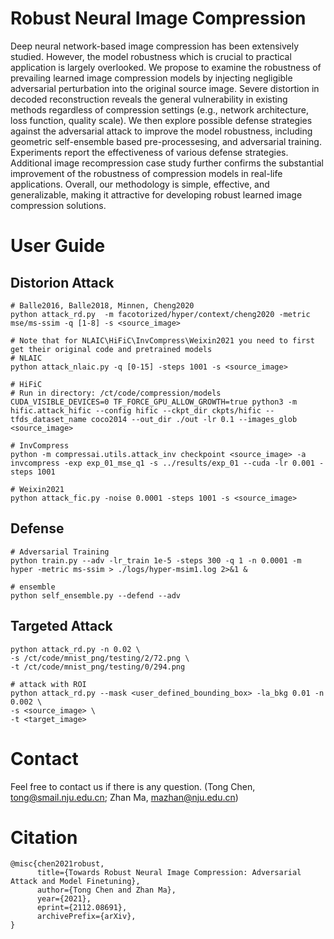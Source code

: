 # Robust Neural Image Compression
Deep neural network-based image compression has been extensively studied. However, the model robustness  which is crucial to practical application is largely overlooked.
We propose to examine the robustness of prevailing learned image compression models by injecting negligible adversarial perturbation into the original source image. Severe distortion in decoded reconstruction reveals the general vulnerability in existing methods regardless of compression  settings (e.g., network architecture, loss function, quality scale). We then explore possible defense strategies against the adversarial attack to improve the model robustness, including geometric self-ensemble based pre-processesing, and adversarial training. Experiments report the effectiveness of various defense strategies. Additional image recompression case study further confirms the substantial improvement of the robustness of compression models in real-life applications. Overall, our methodology is simple, effective, and generalizable, making it attractive for developing robust learned image compression solutions.

# User Guide
## Distorion Attack
```
# Balle2016, Balle2018, Minnen, Cheng2020
python attack_rd.py  -m facotorized/hyper/context/cheng2020 -metric mse/ms-ssim -q [1-8] -s <source_image>

# Note that for NLAIC\HiFiC\InvCompress\Weixin2021 you need to first get their original code and pretrained models
# NLAIC
python attack_nlaic.py -q [0-15] -steps 1001 -s <source_image>

# HiFiC
# Run in directory: /ct/code/compression/models
CUDA_VISIBLE_DEVICES=0 TF_FORCE_GPU_ALLOW_GROWTH=true python3 -m hific.attack_hific --config hific --ckpt_dir ckpts/hific --tfds_dataset_name coco2014 --out_dir ./out -lr 0.1 --images_glob <source_image>

# InvCompress
python -m compressai.utils.attack_inv checkpoint <source_image> -a invcompress -exp exp_01_mse_q1 -s ../results/exp_01 --cuda -lr 0.001 -steps 1001

# Weixin2021
python attack_fic.py -noise 0.0001 -steps 1001 -s <source_image>
```

## Defense
```
# Adversarial Training
python train.py --adv -lr_train 1e-5 -steps 300 -q 1 -n 0.0001 -m hyper -metric ms-ssim > ./logs/hyper-msim1.log 2>&1 &

# ensemble
python self_ensemble.py --defend --adv
```

## Targeted Attack
```
python attack_rd.py -n 0.02 \
-s /ct/code/mnist_png/testing/2/72.png \
-t /ct/code/mnist_png/testing/0/294.png

# attack with ROI
python attack_rd.py --mask <user_defined_bounding_box> -la_bkg 0.01 -n 0.002 \
-s <source_image> \
-t <target_image>

```

# Contact
Feel free to contact us if there is any question. (Tong Chen, tong@smail.nju.edu.cn; Zhan Ma, mazhan@nju.edu.cn)

# Citation
```
@misc{chen2021robust,
      title={Towards Robust Neural Image Compression: Adversarial Attack and Model Finetuning}, 
      author={Tong Chen and Zhan Ma},
      year={2021},
      eprint={2112.08691},
      archivePrefix={arXiv},
}
```